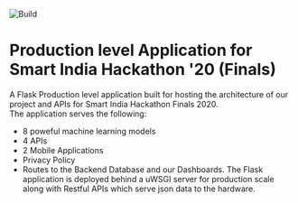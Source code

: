 ![Build](https://github.com/arnavbalyan/SIH/workflows/Python%20application/badge.svg)
# Production level Application for Smart India Hackathon '20 (Finals) 
A Flask Production level application built for hosting the architecture of our project and APIs for Smart India Hackathon Finals 2020. <br>
The application serves the following:
 * 8 poweful machine learning models
 * 4 APIs
 * 2 Mobile Applications
 * Privacy Policy
 * Routes to the Backend Database and our Dashboards. 
 The Flask application is deployed behind a uWSGI server for production scale along with Restful APIs which serve json data to the hardware. 
